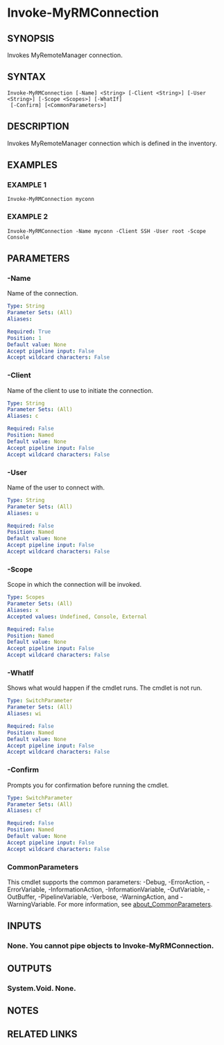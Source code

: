 ﻿---
external help file: MyRemoteManager-help.xml
Module Name: MyRemoteManager
online version:
schema: 2.0.0
---

# Invoke-MyRMConnection

## SYNOPSIS
Invokes MyRemoteManager connection.

## SYNTAX

```
Invoke-MyRMConnection [-Name] <String> [-Client <String>] [-User <String>] [-Scope <Scopes>] [-WhatIf]
 [-Confirm] [<CommonParameters>]
```

## DESCRIPTION
Invokes MyRemoteManager connection which is defined in the inventory.

## EXAMPLES

### EXAMPLE 1
```
Invoke-MyRMConnection myconn
```

### EXAMPLE 2
```
Invoke-MyRMConnection -Name myconn -Client SSH -User root -Scope Console
```

## PARAMETERS

### -Name
Name of the connection.

```yaml
Type: String
Parameter Sets: (All)
Aliases:

Required: True
Position: 1
Default value: None
Accept pipeline input: False
Accept wildcard characters: False
```

### -Client
Name of the client to use to initiate the connection.

```yaml
Type: String
Parameter Sets: (All)
Aliases: c

Required: False
Position: Named
Default value: None
Accept pipeline input: False
Accept wildcard characters: False
```

### -User
Name of the user to connect with.

```yaml
Type: String
Parameter Sets: (All)
Aliases: u

Required: False
Position: Named
Default value: None
Accept pipeline input: False
Accept wildcard characters: False
```

### -Scope
Scope in which the connection will be invoked.

```yaml
Type: Scopes
Parameter Sets: (All)
Aliases: x
Accepted values: Undefined, Console, External

Required: False
Position: Named
Default value: None
Accept pipeline input: False
Accept wildcard characters: False
```

### -WhatIf
Shows what would happen if the cmdlet runs.
The cmdlet is not run.

```yaml
Type: SwitchParameter
Parameter Sets: (All)
Aliases: wi

Required: False
Position: Named
Default value: None
Accept pipeline input: False
Accept wildcard characters: False
```

### -Confirm
Prompts you for confirmation before running the cmdlet.

```yaml
Type: SwitchParameter
Parameter Sets: (All)
Aliases: cf

Required: False
Position: Named
Default value: None
Accept pipeline input: False
Accept wildcard characters: False
```

### CommonParameters
This cmdlet supports the common parameters: -Debug, -ErrorAction, -ErrorVariable, -InformationAction, -InformationVariable, -OutVariable, -OutBuffer, -PipelineVariable, -Verbose, -WarningAction, and -WarningVariable. For more information, see [about_CommonParameters](http://go.microsoft.com/fwlink/?LinkID=113216).

## INPUTS

### None. You cannot pipe objects to Invoke-MyRMConnection.
## OUTPUTS

### System.Void. None.
## NOTES

## RELATED LINKS

